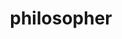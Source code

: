 ---
title: "philosopher"
hashtag: philosopher
layout: hashtag
related:
  - philosophy
  - scientist
tags:
  - occupation
---